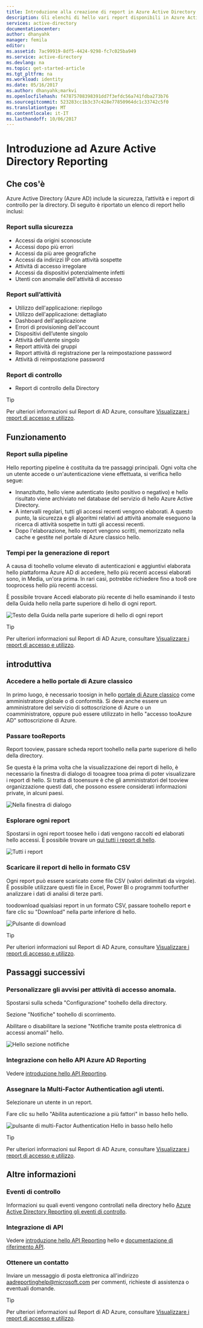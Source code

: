 ```yaml
---
title: Introduzione alla creazione di report in Azure Active Directory | Microsoft Azure
description: Gli elenchi di hello vari report disponibili in Azure Active Directory reporting
services: active-directory
documentationcenter: 
author: dhanyahk
manager: femila
editor: 
ms.assetid: 7ac99919-8df5-4424-9298-fc7c025ba949
ms.service: active-directory
ms.devlang: na
ms.topic: get-started-article
ms.tgt_pltfrm: na
ms.workload: identity
ms.date: 05/16/2017
ms.author: dhanyahk;markvi
ms.openlocfilehash: f47875708398391dd7f3efdc56a741fdba273b76
ms.sourcegitcommit: 523283cc1b3c37c428e77850964dc1c33742c5f0
ms.translationtype: MT
ms.contentlocale: it-IT
ms.lasthandoff: 10/06/2017
---
```

# <a name="getting-started-with-azure-active-directory-reporting"></a>Introduzione ad Azure Active Directory Reporting
## <a name="what-it-is"></a>Che cos'è
Azure Active Directory (Azure AD) include la sicurezza, l’attività e i report di controllo per la directory. Di seguito è riportato un elenco di report hello inclusi:

### <a name="security-reports"></a>Report sulla sicurezza
* Accessi da origini sconosciute
* Accessi dopo più errori
* Accessi da più aree geografiche
* Accessi da indirizzi IP con attività sospette
* Attività di accesso irregolare
* Accessi da dispositivi potenzialmente infetti
* Utenti con anomalie dell'attività di accesso

### <a name="activity-reports"></a>Report sull’attività
* Utilizzo dell'applicazione: riepilogo
* Utilizzo dell'applicazione: dettagliato
* Dashboard dell'applicazione
* Errori di provisioning dell'account
* Dispositivi dell’utente singolo
* Attività dell’utente singolo
* Report attività dei gruppi
* Report attività di registrazione per la reimpostazione password
* Attività di reimpostazione password

### <a name="audit-reports"></a>Report di controllo
* Report di controllo della Directory

> [!TIP]
> Per ulteriori informazioni sul Report di AD Azure, consultare [Visualizzare i report di accesso e utilizzo](active-directory-view-access-usage-reports.md).
> 
> 

## <a name="how-it-works"></a>Funzionamento
### <a name="reporting-pipeline"></a>Report sulla pipeline
Hello reporting pipeline è costituita da tre passaggi principali. Ogni volta che un utente accede o un'autenticazione viene effettuata, si verifica hello segue:

* Innanzitutto, hello viene autenticato (esito positivo o negativo) e hello risultato viene archiviato nel database del servizio di hello Azure Active Directory.
* A intervalli regolari, tutti gli accessi recenti vengono elaborati. A questo punto, la sicurezza e gli algoritmi relativi ad attività anomale eseguono la ricerca di attività sospette in tutti gli accessi recenti.
* Dopo l'elaborazione, hello report vengono scritti, memorizzato nella cache e gestite nel portale di Azure classico hello.

### <a name="report-generation-times"></a>Tempi per la generazione di report
A causa di toohello volume elevato di autenticazioni e aggiuntivi elaborata hello piattaforma Azure AD di accedere, hello più recenti accessi elaborati sono, in Media, un'ora prima. In rari casi, potrebbe richiedere fino a too8 ore tooprocess hello più recenti accessi.

È possibile trovare Accedi elaborato più recente di hello esaminando il testo della Guida hello nella parte superiore di hello di ogni report.

![Testo della Guida nella parte superiore di hello di ogni report](./media/active-directory-reporting-getting-started/reportingWatermark.PNG)

> [!TIP]
> Per ulteriori informazioni sul Report di AD Azure, consultare [Visualizzare i report di accesso e utilizzo](active-directory-view-access-usage-reports.md).
> 
> 

## <a name="getting-started"></a>introduttiva
### <a name="sign-into-hello-azure-classic-portal"></a>Accedere a hello portale di Azure classico
In primo luogo, è necessario toosign in hello [portale di Azure classico](https://manage.windowsazure.com) come amministratore globale o di conformità. Si deve anche essere un amministratore del servizio di sottoscrizione di Azure o un coamministratore, oppure può essere utilizzato in hello "accesso tooAzure AD" sottoscrizione di Azure.

### <a name="navigate-tooreports"></a>Passare tooReports
Report tooview, passare scheda report toohello nella parte superiore di hello della directory.

Se questa è la prima volta che la visualizzazione dei report di hello, è necessario la finestra di dialogo di tooagree tooa prima di poter visualizzare i report di hello. Si tratta di tooensure è che gli amministratori del tooview organizzazione questi dati, che possono essere considerati informazioni private, in alcuni paesi.

![Nella finestra di dialogo](./media/active-directory-reporting-getting-started/dialogBox.png)

### <a name="explore-each-report"></a>Esplorare ogni report
Spostarsi in ogni report toosee hello i dati vengono raccolti ed elaborati hello accessi. È possibile trovare un [qui tutti i report di hello](active-directory-reporting-guide.md).

![Tutti i report](./media/active-directory-reporting-getting-started/reportsMain.png)

### <a name="download-hello-reports-as-csv"></a>Scaricare il report di hello in formato CSV
Ogni report può essere scaricato come file CSV (valori delimitati da virgole). È possibile utilizzare questi file in Excel, Power BI o programmi toofurther analizzare i dati di analisi di terze parti.

toodownload qualsiasi report in un formato CSV, passare toohello report e fare clic su "Download" nella parte inferiore di hello.

![Pulsante di download](./media/active-directory-reporting-getting-started/downloadButton.png)

> [!TIP]
> Per ulteriori informazioni sul Report di AD Azure, consultare [Visualizzare i report di accesso e utilizzo](active-directory-view-access-usage-reports.md).
> 
> 

## <a name="next-steps"></a>Passaggi successivi
### <a name="customize-alerts-for-anomalous-sign-in-activity"></a>Personalizzare gli avvisi per attività di accesso anomala.
Spostarsi sulla scheda "Configurazione" toohello della directory.

Sezione "Notifiche" toohello di scorrimento.

Abilitare o disabilitare la sezione "Notifiche tramite posta elettronica di accessi anomali" hello.

![Hello sezione notifiche](./media/active-directory-reporting-getting-started/notificationsSection.png)

### <a name="integrate-with-hello-azure-ad-reporting-api"></a>Integrazione con hello API Azure AD Reporting
Vedere [introduzione hello API Reporting](active-directory-reporting-api-getting-started.md).

### <a name="engage-multi-factor-authentication-on-users"></a>Assegnare la Multi-Factor Authentication agli utenti.
Selezionare un utente in un report.

Fare clic su hello "Abilita autenticazione a più fattori" in basso hello hello.

![pulsante di multi-Factor Authentication Hello in basso hello hello](./media/active-directory-reporting-getting-started/mfaButton.png)

> [!TIP]
> Per ulteriori informazioni sul Report di AD Azure, consultare [Visualizzare i report di accesso e utilizzo](active-directory-view-access-usage-reports.md).
> 
> 

## <a name="learn-more"></a>Altre informazioni
### <a name="audit-events"></a>Eventi di controllo
Informazioni su quali eventi vengono controllati nella directory hello [Azure Active Directory Reporting gli eventi di controllo](active-directory-reporting-audit-events.md).

### <a name="api-integration"></a>Integrazione di API
Vedere [introduzione hello API Reporting](active-directory-reporting-api-getting-started.md) hello e [documentazione di riferimento API](https://msdn.microsoft.com/library/azure/mt126081.aspx).

### <a name="get-in-touch"></a>Ottenere un contatto
Inviare un messaggio di posta elettronica all'indirizzo [aadreportinghelp@microsoft.com](mailto:aadreportinghelp@microsoft.com) per commenti, richieste di assistenza o eventuali domande.

> [!TIP]
> Per ulteriori informazioni sul Report di AD Azure, consultare [Visualizzare i report di accesso e utilizzo](active-directory-view-access-usage-reports.md).
> 
> 

